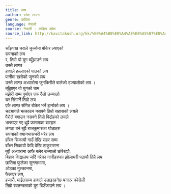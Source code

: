 ```yaml
---
title: लय
author: रमेश सायन
genre: कविता
language: नेपाली
source: नेपाली - कविता कोश
source_link: http://kavitakosh.org/kk/%E0%A4%B0%E0%A4%AE%E0%A5%87%E0%A4%B6_%E0%A4%B8%E0%A4%BE%E0%A4%AF%E0%A4%A8
---
```


साँझपख चराले चुच्चोमा बोकेर ल्याएको  
सपनाको लय  
र, तिम्रो यो युग ब्युँझाउने लय  
उस्तै लाग्छ  
हावाले हल्लाएको पातको लय  
पानीमा खसेको जुनको लय  
उस्तै लाग्छ अध्यारोमा जुनकिरीले बालेको उज्यालोको लय ।  
ब्युँझाएर यो युगको घाम  
मझेरी सम्म पुर्याएर एक दैलो उज्यालो  
घर सिंगांर्ने तिम्रो लय  
एकै लाग्छ संगित बोकेर भर्ने झर्नाको लय ।  
चट्यागंले भत्काउन नसक्ने तिम्रो सहासको लयले  
पैरोले बगाउन नसक्ने तिम्रो विद्रोहको लयले  
भत्काएर गए थुप्रै फलामका बारहरु  
लंगडा बने थुप्रै राजकुमारका घोडाहरु  
सपनाको क्यानभासभरी भरेर लय  
हाँस्न सिकायौ गाउँ देखि सहर सम्म  
बाँच्न सिकायौ फेदि देखि टाकुरासम्म  
थुप्रै अध्यारामा आफै बलेर उज्यालो छरिरह्यौ,  
बिहान विद्यालय जाँदै गरेका नानीहरुका झोलाभरी पठायौ तिम्रै लय  
छातिमा फुलेका सुनगाभामा,  
ओठका मुस्कानमा,  
फैलाएर लय,  
हजारौँ, माईलसम्म हावाले उडाइरहनेछ बनाएर कोसेली  
तिम्रो स्वतन्त्रताको युग बिउँजाउने लय ।
